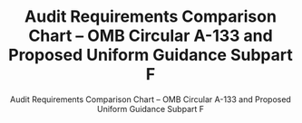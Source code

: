 ---
layout: resources-landing
title: "Audit Requirements Comparison Chart &ndash; OMB Circular A-133 and Proposed Uniform Guidance Subpart F"
subtitle: "Audit Requirements Comparison Chart &ndash; OMB Circular A-133 and Proposed Uniform Guidance Subpart F"
external_link: https://obamawhitehouse.archives.gov/sites/default/files/omb/fedreg/2013/uniform-guidance-audit-requirements-text-comparison.pdf
filters: federal-financial-assistance uniform-guidance-2-cfr-200 guidance omb 2013
---